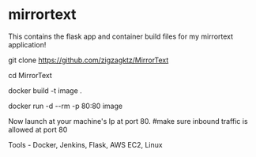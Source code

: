 # mirrortext
This contains the flask app and container build files for my mirrortext application!

git clone https://github.com/zigzagktz/MirrorText

cd MirrorText

docker build -t image .

docker run -d --rm -p 80:80 image

Now launch at your machine's Ip at port 80.    #make sure inbound traffic is allowed at port 80 

Tools - Docker, Jenkins, Flask, AWS EC2, Linux
